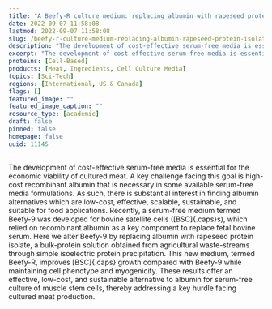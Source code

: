 ```yaml
---
title: "A Beefy-R culture medium: replacing albumin with rapeseed protein isolates"
date: 2022-09-07 11:58:08
lastmod: 2022-09-07 11:58:08
slug: /beefy-r-culture-medium-replacing-albumin-rapeseed-protein-isolates
description: "The development of cost-effective serum-free media is essential for the economic viability of cultured meat. A key challenge facing this goal is high-cost recombinant albumin that is necessary in some available serum-free media formulations. As such, there is substantial interest in finding albumin alternatives which are low-cost, effective, scalable, sustainable, and suitable for food applications."
excerpt: "The development of cost-effective serum-free media is essential for the economic viability of cultured meat. A key challenge facing this goal is high-cost recombinant albumin that is necessary in some available serum-free media formulations. As such, there is substantial interest in finding albumin alternatives which are low-cost, effective, scalable, sustainable, and suitable for food applications."
proteins: [Cell-Based]
products: [Meat, Ingredients, Cell Culture Media]
topics: [Sci-Tech]
regions: [International, US & Canada]
flags: []
featured_image: ""
featured_image_caption: ""
resource_type: [academic]
draft: false
pinned: false
homepage: false
uuid: 11145
---
```

The development of cost-effective serum-free media is essential for the
economic viability of cultured meat. A key challenge facing this goal is
high-cost recombinant albumin that is necessary in some available
serum-free media formulations. As such, there is substantial interest in
finding albumin alternatives which are low-cost, effective, scalable,
sustainable, and suitable for food applications. Recently, a serum-free
medium termed Beefy-9 was developed for bovine satellite cells
([BSC]{.caps}s), which relied on recombinant albumin as a key component
to replace fetal bovine serum. Here we alter Beefy-9 by replacing
albumin with rapeseed protein isolate, a bulk-protein solution obtained
from agricultural waste-streams through simple isoelectric protein
precipitation. This new medium, termed Beefy-R, improves [BSC]{.caps}
growth compared with Beefy-9 while maintaining cell phenotype and
myogenicity. These results offer an effective, low-cost, and sustainable
alternative to albumin for serum-free culture of muscle stem cells,
thereby addressing a key hurdle facing cultured meat production.
